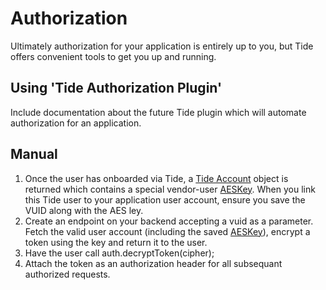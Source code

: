 # Authorization

Ultimately authorization for your application is entirely up to you, but Tide offers convenient tools to get you up and running.

## Using 'Tide Authorization Plugin'

Include documentation about the future Tide plugin which will automate authorization for an application.

## Manual

1. Once the user has onboarded via Tide, a [Tide Account](linktoapi) object is returned which contains a special vendor-user [AESKey](linktoapi). When you link this Tide user to your application user account, ensure you save the VUID along with the AES ley.
2. Create an endpoint on your backend accepting a vuid as a parameter. Fetch the valid user account (including the saved [AESKey](linktoapi)), encrypt a token using the key and return it to the user.
3. Have the user call auth.decryptToken(cipher);
4. Attach the token as an authorization header for all subsequant authorized requests.
